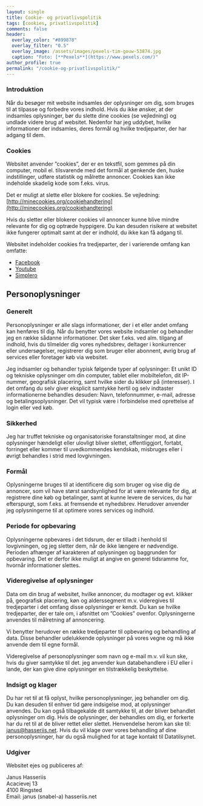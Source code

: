 ```yaml
---
layout: single
title: Cookie- og privatlivspolitik
tags: [cookies, privatlivspolitik]
comments: false
header:
  overlay_color: "#899878"
  overlay_filter: "0.5"
  overlay_image: /assets/images/pexels-tim-gouw-53874.jpg
  caption: "Foto: [**Pexels**](https://www.pexels.com/)"
author_profile: true
permalink: "/cookie-og-privatlivspolitik/"
---
```


### Introduktion

Når du besøger mit website indsamles der oplysninger om dig, som bruges til at tilpasse og forbedre vores indhold. Hvis du ikke ønsker, at der indsamles oplysninger, bør du slette dine cookies (se vejledning) og undlade videre brug af websitet. Nedenfor har jeg uddybet, hvilke informationer der indsamles, deres formål og hvilke tredjeparter, der har adgang til dem.

### Cookies

Websitet anvender ”cookies”, der er en tekstfil, som gemmes på din computer, mobil el. tilsvarende med det formål at genkende den, huske indstillinger, udføre statistik og målrette annoncer. Cookies kan ikke indeholde skadelig kode som f.eks. virus.

Det er muligt at slette eller blokere for cookies. Se vejledning: [http://minecookies.org/cookiehandtering](http://minecookies.org/cookiehandtering)

Hvis du sletter eller blokerer cookies vil annoncer kunne blive mindre relevante for dig og optræde hyppigere. Du kan desuden risikere at websitet ikke fungerer optimalt samt at der er indhold, du ikke kan få adgang til.

Websitet indeholder cookies fra tredjeparter, der i varierende omfang kan omfatte:

- [Facebook](https://www.facebook.com/policy/cookies/)
- [Youtube](https://policies.google.com/technologies/cookies)
- [Simplero](https://simplero.com/privacy)

## Personoplysninger

### Generelt

Personoplysninger er alle slags informationer, der i et eller andet omfang kan henføres til dig. Når du benytter vores website indsamler og behandler jeg en række sådanne informationer. Det sker f.eks. ved alm. tilgang af indhold, hvis du tilmelder dig vores nyhedsbrev, deltager i konkurrencer eller undersøgelser, registrerer dig som bruger eller abonnent, øvrig brug af services eller foretager køb via websitet.

Jeg indsamler og behandler typisk følgende typer af oplysninger: Et unikt ID og tekniske oplysninger om din computer, tablet eller mobiltelefon, dit IP-nummer, geografisk placering, samt hvilke sider du klikker på (interesser). I det omfang du selv giver eksplicit samtykke hertil og selv indtaster informationerne behandles desuden: Navn, telefonnummer, e-mail, adresse og betalingsoplysninger. Det vil typisk være i forbindelse med oprettelse af login eller ved køb.

### Sikkerhed

Jeg har truffet tekniske og organisatoriske foranstaltninger mod, at dine oplysninger hændeligt eller ulovligt bliver slettet, offentliggjort, fortabt, forringet eller kommer til uvedkommendes kendskab, misbruges eller i øvrigt behandles i strid med lovgivningen.

### Formål

Oplysningerne bruges til at identificere dig som bruger og vise dig de annoncer, som vil have størst sandsynlighed for at være relevante for dig, at registrere dine køb og betalinger, samt at kunne levere de services, du har efterspurgt, som f.eks. at fremsende et nyhedsbrev. Herudover anvender jeg oplysningerne til at optimere vores services og indhold.

### Periode for opbevaring

Oplysningerne opbevares i det tidsrum, der er tilladt i henhold til lovgivningen, og jeg sletter dem, når de ikke længere er nødvendige. Perioden afhænger af karakteren af oplysningen og baggrunden for opbevaring. Det er derfor ikke muligt at angive en generel tidsramme for, hvornår informationer slettes.

### Videregivelse af oplysninger

Data om din brug af websitet, hvilke annoncer, du modtager og evt. klikker på, geografisk placering, køn og alderssegment m.v. videregives til tredjeparter i det omfang disse oplysninger er kendt. Du kan se hvilke tredjeparter, der er tale om, i afsnittet om ”Cookies” ovenfor. Oplysningerne anvendes til målretning af annoncering.

Vi benytter herudover en række tredjeparter til opbevaring og behandling af data. Disse behandler udelukkende oplysninger på vores vegne og må ikke anvende dem til egne formål.

Videregivelse af personoplysninger som navn og e-mail m.v. vil kun ske, hvis du giver samtykke til det. jeg anvender kun databehandlere i EU eller i lande, der kan give dine oplysninger en tilstrækkelig beskyttelse.

### Indsigt og klager

Du har ret til at få oplyst, hvilke personoplysninger, jeg behandler om dig. Du kan desuden til enhver tid gøre indsigelse mod, at oplysninger anvendes. Du kan også tilbagekalde dit samtykke til, at der bliver behandlet oplysninger om dig. Hvis de oplysninger, der behandles om dig, er forkerte har du ret til at de bliver rettet eller slettet. Henvendelse herom kan ske til: janus@hasseriis.net. Hvis du vil klage over vores behandling af dine personoplysninger, har du også mulighed for at tage kontakt til Datatilsynet.

### Udgiver

Websitet ejes og publiceres af:

Janus Hasseriis  
Acacievej 13  
4100 Ringsted  
Email: janus (snabel-a) hasseriis.net
